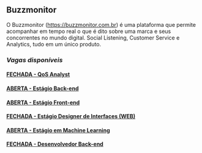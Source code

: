 ## Buzzmonitor
O Buzzmonitor (https://buzzmonitor.com.br) é uma plataforma que permite acompanhar em tempo real o que é dito sobre uma marca e seus concorrentes no mundo digital. Social Listening, Customer Service e Analytics, tudo em um único produto. 

### _Vagas disponíveis_

#### [FECHADA - QoS Analyst](https://github.com/elifebr/buzz-hire/blob/master/qos-anayst.md)
#### [ABERTA - Estágio Back-end](https://github.com/elifebr/buzz-hire/blob/master/java_backend_intern.md)
#### [ABERTA - Estágio Front-end](https://github.com/elifebr/buzz-hire/blob/master/front_end_intern.md)
#### [FECHADA - Estágio Designer de Interfaces (WEB)](https://github.com/elifebr/buzz-hire/blob/master/estagio-designer-interfaces-web.md)
#### [ABERTA - Estágio em Machine Learning](https://github.com/elifebr/buzz-hire/blob/master/machine_learning_intern.md)



#### [FECHADA - Desenvolvedor Back-end](https://github.com/elifebr/buzz-hire/blob/master/java_full_backend_developer.md)

